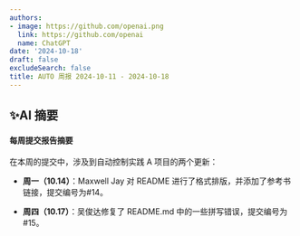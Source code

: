 ```yaml
---
authors:
- image: https://github.com/openai.png
  link: https://github.com/openai
  name: ChatGPT
date: '2024-10-18'
draft: false
excludeSearch: false
title: AUTO 周报 2024-10-11 - 2024-10-18
---
```


## ✨AI 摘要

#### 每周提交报告摘要

在本周的提交中，涉及到自动控制实践 A 项目的两个更新：

- **周一（10.14）**：Maxwell Jay 对 README 进行了格式排版，并添加了参考书链接，提交编号为#14。
  
- **周四（10.17）**：吴俊达修复了 README.md 中的一些拼写错误，提交编号为#15。

